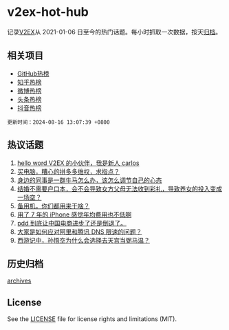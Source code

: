 # v2ex-hot-hub

 记录[V2EX](https://www.v2ex.com/)从 2021-01-06 日至今的热门话题。每小时抓取一次数据，按天[归档](archives)。
 
 ## 相关项目

- [GitHub热榜](https://github.com/snaildev/github-hot-hub)
- [知乎热榜](https://github.com/snaildev/zhihu-hot-hub)
- [微博热榜](https://github.com/snaildev/weibo-hot-hub)
- [头条热榜](https://github.com/snaildev/toutiao-hot-hub)
- [抖音热榜](https://github.com/snaildev/douyin-hot-hub)


 `更新时间：2024-08-16 13:07:39 +0800`

## 热议话题

1. [hello word V2EX 的小伙伴，我是新人 carlos](https://www.v2ex.com/t/1065313)
1. [买电脑，糟心的拼多多维权，求指点？](https://www.v2ex.com/t/1065254)
1. [身边的同事是一群牛马怎么办，该怎么调节自己的心态](https://www.v2ex.com/t/1065426)
1. [结婚不需要户口本，会不会导致女方父母无法收到彩礼，导致养女的投入变成一场空？](https://www.v2ex.com/t/1065275)
1. [备用机，你们都用来干啥？](https://www.v2ex.com/t/1065383)
1. [用了 7 年的 iPhone 感觉年均费用也不低啊](https://www.v2ex.com/t/1065210)
1. [pdd 到底让中国电商进步了还是倒退了。](https://www.v2ex.com/t/1065302)
1. [大家是如何应对阿里和腾讯 DNS 限速的问题？](https://www.v2ex.com/t/1065279)
1. [西游记中，孙悟空为什么会选择去天宫当弼马温？](https://www.v2ex.com/t/1065208)

## 历史归档

[archives](archives)

## License

See the [LICENSE](LICENSE) file for license rights and limitations (MIT).
